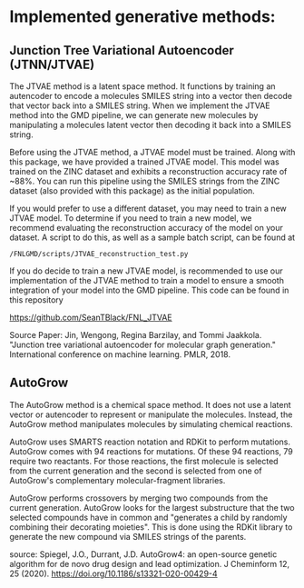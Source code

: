 # Implemented generative methods:

## Junction Tree Variational Autoencoder (JTNN/JTVAE)

The JTVAE method is a latent space method. It functions by training an autencoder to encode a molecules SMILES string into a vector then decode that vector back into a SMILES string. When we implement the JTVAE method into the GMD pipeline, we can generate new molecules by manipulating a molecules latent vector then decoding it back into a SMILES string. 

Before using the JTVAE method, a JTVAE model must be trained. Along with this package, we have provided a trained JTVAE model. This model was trained on the ZINC dataset and exhibits a reconstruction accuracy rate of ~88%. You can run this pipeline using the SMILES strings from the ZINC dataset (also provided with this package) as the initial population. 

If you would prefer to use a different dataset, you may need to train a new JTVAE model. To determine if you need to train a new model, we recommend evaluating the reconstruction accuracy of the model on your dataset. A script to do this, as well as a sample batch script, can be found at 

```
/FNLGMD/scripts/JTVAE_reconstruction_test.py
```

If you do decide to train a new JTVAE model, is recommended to use our implementation of the JTVAE method to train a model to ensure a smooth integration of your model into the GMD pipeline. This code can be found in this repository 

https://github.com/SeanTBlack/FNL_JTVAE

Source Paper: Jin, Wengong, Regina Barzilay, and Tommi Jaakkola. "Junction tree variational autoencoder for molecular graph generation." International conference on machine learning. PMLR, 2018.

## AutoGrow

The AutoGrow method is a chemical space method. It does not use a latent vector or autencoder to represent or manipulate the molecules. Instead, the AutoGrow method manipulates molecules by simulating chemical reactions. 

AutoGrow uses SMARTS reaction notation and RDKit to perform mutations. AutoGrow comes with 94 reactions for mutations. Of these 94 reactions, 79 require two reactants. For those reactions, the first molecule is selected from the current generation and the second is selected from one of AutoGrow's complementary molecular-fragment libraries. 

AutoGrow performs crossovers by merging two compounds from the current generation. AutoGrow looks for the largest substructure that the two selected compounds have in common and "generates a child by randomly combining their decorating moieties". This is done using the RDKit library to generate the new compound via SMILES strings of the parents.

source: Spiegel, J.O., Durrant, J.D. AutoGrow4: an open-source genetic algorithm for de novo drug design and lead optimization. J Cheminform 12, 25 (2020). https://doi.org/10.1186/s13321-020-00429-4